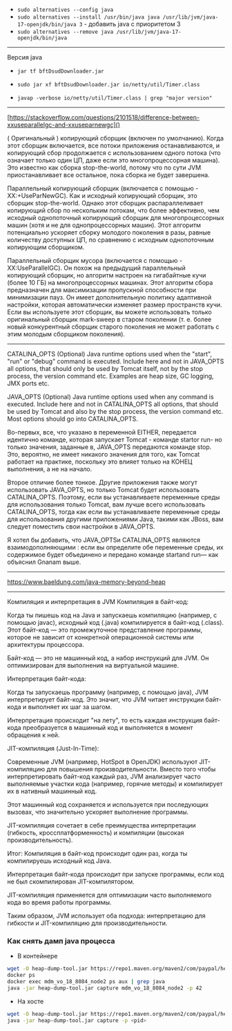 - `sudo alternatives --config java`
- `sudo alternatives --install /usr/bin/java java /usr/lib/jvm/java-17-openjdk/bin/java 3` - добавить java с приоритетом 3
- `sudo alternatives --remove java /usr/lib/jvm/java-17-openjdk/bin/java`

--- 

Версия java
- `jar tf bftDsudDownloader.jar`
- `sudo jar xf bftDsudDownloader.jar io/netty/util/Timer.class`

- `javap -verbose io/netty/util/Timer.class | grep "major version"`


---

[https://stackoverflow.com/questions/2101518/difference-between-xxuseparallelgc-and-xxuseparnewgc]()

( Оригинальный ) копирующий сборщик (включен по умолчанию). Когда этот сборщик включается, все потоки приложения останавливаются, и копирующий сбор продолжается с использованием одного потока (что означает только один ЦП, даже если это многопроцессорная машина). Это известно как сборка stop-the-world, потому что по сути JVM приостанавливает все остальное, пока сборка не будет завершена.

Параллельный копирующий сборщик (включается с помощью -XX:+UseParNewGC). Как и исходный копирующий сборщик, это сборщик stop-the-world. Однако этот сборщик распараллеливает копирующий сбор по нескольким потокам, что более эффективно, чем исходный однопоточный копирующий сборщик для многопроцессорных машин (хотя и не для однопроцессорных машин). Этот алгоритм потенциально ускоряет сборку молодого поколения в разы, равные количеству доступных ЦП, по сравнению с исходным однопоточным копирующим сборщиком.

Параллельный сборщик мусора (включается с помощью -XX:UseParallelGC). Он похож на предыдущий параллельный копирующий сборщик, но алгоритм настроен на гигабайтные кучи (более 10 ГБ) на многопроцессорных машинах. Этот алгоритм сбора предназначен для максимизации пропускной способности при минимизации пауз. Он имеет дополнительную политику адаптивной настройки, которая автоматически изменяет размер пространств кучи. Если вы используете этот сборщик, вы можете использовать только оригинальный сборщик mark-sweep в старом поколении (т. е. более новый конкурентный сборщик старого поколения не может работать с этим молодым сборщиком поколения).

---

  CATALINA_OPTS (Optional) Java runtime options used when the "start",
                   "run" or "debug" command is executed.
                   Include here and not in JAVA_OPTS all options, that should
                   only be used by Tomcat itself, not by the stop process,
                   the version command etc.
                   Examples are heap size, GC logging, JMX ports etc.

  JAVA_OPTS      (Optional) Java runtime options used when any command
                   is executed.
                   Include here and not in CATALINA_OPTS all options, that
                   should be used by Tomcat and also by the stop process,
                   the version command etc.
                   Most options should go into CATALINA_OPTS.


Во-первых, все, что указано в переменной EITHER, передается идентично команде, которая запускает Tomcat - команде startor run- но только значения, заданные в, JAVA_OPTS передаются команде stop. Это, вероятно, не имеет никакого значения для того, как Tomcat работает на практике, поскольку это влияет только на КОНЕЦ выполнения, а не на начало.

Второе отличие более тонкое. Другие приложения также могут использовать JAVA_OPTS, но только Tomcat будет использовать CATALINA_OPTS. Поэтому, если вы устанавливаете переменные среды для использования только Tomcat, вам лучше всего использовать CATALINA_OPTS, тогда как если вы устанавливаете переменные среды для использования другими приложениями Java, такими как JBoss, вам следует поместить свои настройки в JAVA_OPTS.

Я хотел бы добавить, что JAVA_OPTSи CATALINA_OPTS являются взаимодополняющими : если вы определите обе переменные среды, их содержимое будет объединено и передано команде startand run— как объяснил Gnanam выше.

---

https://www.baeldung.com/java-memory-beyond-heap

---

Компиляция и интерпретация в JVM
Компиляция в байт-код:

Когда ты пишешь код на Java и запускаешь компиляцию (например, с помощью javac), исходный код (.java) компилируется в байт-код (.class). Этот байт-код — это промежуточное представление программы, которое не зависит от конкретной операционной системы или архитектуры процессора.

Байт-код — это не машинный код, а набор инструкций для JVM. Он оптимизирован для выполнения на виртуальной машине.

Интерпретация байт-кода:

Когда ты запускаешь программу (например, с помощью java), JVM интерпретирует байт-код. Это значит, что JVM читает инструкции байт-кода и выполняет их шаг за шагом.

Интерпретация происходит "на лету", то есть каждая инструкция байт-кода преобразуется в машинный код и выполняется в момент обращения к ней.

JIT-компиляция (Just-In-Time):

Современные JVM (например, HotSpot в OpenJDK) используют JIT-компиляцию для повышения производительности. Вместо того чтобы интерпретировать байт-код каждый раз, JVM анализирует часто выполняемые участки кода (например, горячие методы) и компилирует их в нативный машинный код.

Этот машинный код сохраняется и используется при последующих вызовах, что значительно ускоряет выполнение программы.

JIT-компиляция сочетает в себе преимущества интерпретации (гибкость, кроссплатформенность) и компиляции (высокая производительность).

Итог:
Компиляция в байт-код происходит один раз, когда ты компилируешь исходный код Java.

Интерпретация байт-кода происходит при запуске программы, если код не был скомпилирован JIT-компилятором.

JIT-компиляция применяется для оптимизации часто выполняемого кода во время работы программы.

Таким образом, JVM использует оба подхода: интерпретацию для гибкости и JIT-компиляцию для производительности. 

### Как снять дамп java процесса

- В контейнере 
```bash
wget -O heap-dump-tool.jar https://repo1.maven.org/maven2/com/paypal/heap-dump-tool/1.3.1/heap-dump-tool-1.3.1-all.jar
docker ps
docker exec mdm_vo_18_8084_node2 ps aux | grep java
java -jar heap-dump-tool.jar capture mdm_vo_18_8084_node2 -p 42
```

- На хосте
```bash
wget -O heap-dump-tool.jar https://repo1.maven.org/maven2/com/paypal/heap-dump-tool/1.3.1/heap-dump-tool-1.3.1-all.jar
java -jar heap-dump-tool.jar capture -p <pid>
```